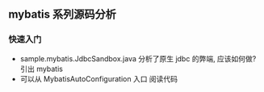## mybatis 系列源码分析

### 快速入门
* sample.mybatis.JdbcSandbox.java 分析了原生 jdbc 的弊端, 应该如何做? 引出 mybatis
* 可以从 MybatisAutoConfiguration 入口 阅读代码
